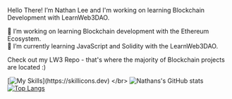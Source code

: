 Hello There!
  I’m Nathan Lee and I'm working on learning Blockchain Development with LearnWeb3DAO.

  🔗 I’m working on learning Blockchain development with the Ethereum Ecosystem. </br>
  🌱 I’m currently learning JavaScript and Solidity with the LearnWeb3DAO.

  Check out my LW3 Repo - that's where the majority of Blockchain projects are located :)
  </br>



[![My Skills](https://skillicons.dev/icons?i=js,solidity,graphql,nextjs,react,html,css,github,)](https://skillicons.dev)
</br>
![Nathans's GitHub stats](https://github-readme-stats.vercel.app/api?username=nslee333&show_icons=true&theme=dark)
[![Top Langs](https://github-readme-stats.vercel.app/api/top-langs/?username=nslee333&show_icons=true&theme=dark)](https://github.com/nslee333/github-readme-stats)




<!-- <div class="image">
  <img src="https://user-images.githubusercontent.com/83928534/158027313-35a09cf7-3193-40bb-951f-7da0ca18ba9f.jpg" height="375" width="auto" align="center" >
</div>
<!-- ![PFP](https://user-images.githubusercontent.com/83928534/158027313-35a09cf7-3193-40bb-951f-7da0ca18ba9f.jpg) --> 


